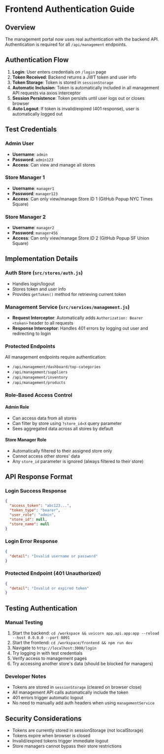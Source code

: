 # Frontend Authentication Guide

## Overview

The management portal now uses real authentication with the backend API. Authentication is required for all `/api/management` endpoints.

## Authentication Flow

1. **Login**: User enters credentials on `/login` page
2. **Token Received**: Backend returns a JWT token and user info
3. **Token Storage**: Token is stored in `sessionStorage`
4. **Automatic Inclusion**: Token is automatically included in all management API requests via axios interceptor
5. **Session Persistence**: Token persists until user logs out or closes browser
6. **Auto Logout**: If token is invalid/expired (401 response), user is automatically logged out

## Test Credentials

### Admin User
- **Username**: `admin`
- **Password**: `admin123`
- **Access**: Can view and manage all stores

### Store Manager 1
- **Username**: `manager1`
- **Password**: `manager123`
- **Access**: Can only view/manage Store ID 1 (GitHub Popup NYC Times Square)

### Store Manager 2
- **Username**: `manager2`
- **Password**: `manager456`
- **Access**: Can only view/manage Store ID 2 (GitHub Popup SF Union Square)

## Implementation Details

### Auth Store (`src/stores/auth.js`)
- Handles login/logout
- Stores token and user info
- Provides `getToken()` method for retrieving current token

### Management Service (`src/services/management.js`)
- **Request Interceptor**: Automatically adds `Authorization: Bearer <token>` header to all requests
- **Response Interceptor**: Handles 401 errors by logging out user and redirecting to login

### Protected Endpoints
All management endpoints require authentication:
- `/api/management/dashboard/top-categories`
- `/api/management/suppliers`
- `/api/management/inventory`
- `/api/management/products`

### Role-Based Access Control

#### Admin Role
- Can access data from all stores
- Can filter by store using `?store_id=X` query parameter
- Sees aggregated data across all stores by default

#### Store Manager Role
- Automatically filtered to their assigned store only
- Cannot access other stores' data
- Any `store_id` parameter is ignored (always filtered to their store)

## API Response Format

### Login Success Response
```json
{
  "access_token": "abc123...",
  "token_type": "bearer",
  "user_role": "admin",
  "store_id": null,
  "store_name": null
}
```

### Login Error Response
```json
{
  "detail": "Invalid username or password"
}
```

### Protected Endpoint (401 Unauthorized)
```json
{
  "detail": "Invalid or expired token"
}
```

## Testing Authentication

### Manual Testing
1. Start the backend: `cd /workspace && uvicorn app.api.app:app --reload --host 0.0.0.0 --port 8091`
2. Start the frontend: `cd /workspace/frontend && npm run dev`
3. Navigate to `http://localhost:3000/login`
4. Try logging in with test credentials
5. Verify access to management pages
6. Try accessing another store's data (should be blocked for managers)

### Developer Notes

- Tokens are stored in `sessionStorage` (cleared on browser close)
- All management API calls automatically include the token
- 401 errors trigger automatic logout
- No need to manually add auth headers when using `managementService`

## Security Considerations

- Tokens are currently stored in sessionStorage (not localStorage)
- Tokens expire when browser is closed
- Invalid/expired tokens trigger immediate logout
- Store managers cannot bypass their store restrictions
